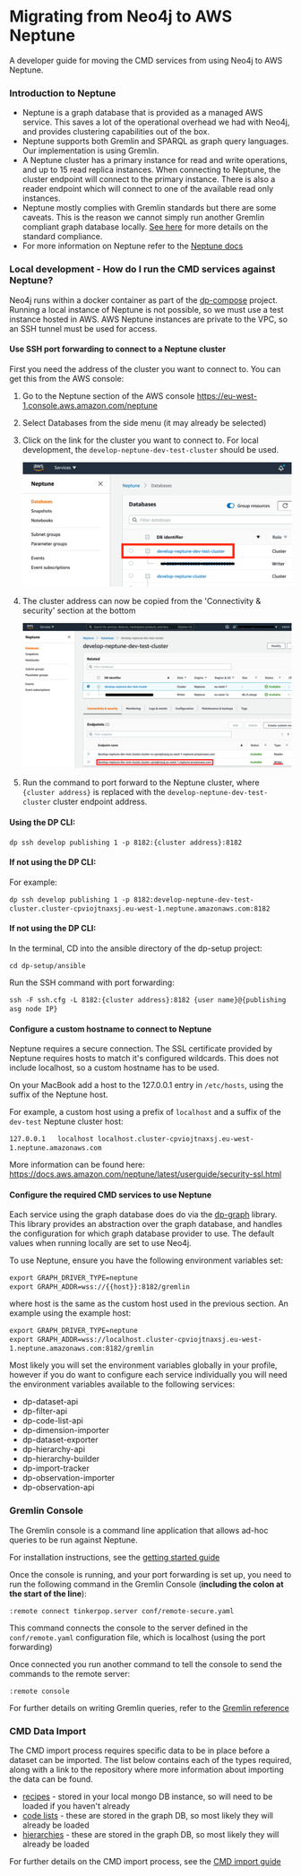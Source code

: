 Migrating from Neo4j to AWS Neptune
=======================

A developer guide for moving the CMD services from using Neo4j to AWS Neptune.

### Introduction to Neptune

- Neptune is a graph database that is provided as a managed AWS service. This saves a lot of the operational overhead we had with Neo4j, and provides clustering capabilities out of the box.
- Neptune supports both Gremlin and SPARQL as graph query languages. Our implementation is using Gremlin.
- A Neptune cluster has a primary instance for read and write operations, and up to 15 read replica instances. When connecting to Neptune, the cluster endpoint will connect to the primary instance. There is also a reader endpoint which will connect to one of the available read only instances.
- Neptune mostly complies with Gremlin standards but there are some caveats. This is the reason we cannot simply run another Gremlin compliant graph database locally. [See here](https://docs.aws.amazon.com/neptune/latest/userguide/feature-overview-standards-compliance.html) for more details on the standard compliance.
- For more information on Neptune refer to the [Neptune docs](https://docs.aws.amazon.com/neptune/latest/userguide/intro.html)

### Local development - How do I run the CMD services against Neptune?

Neo4j runs within a docker container as part of the [dp-compose](https://github.com/ONSdigital/dp-compose) project. Running a local instance of Neptune is not possible, so we must use a test instance hosted in AWS. AWS Neptune instances are private to the VPC, so an SSH tunnel must be used for access.

#### Use SSH port forwarding to connect to a Neptune cluster

First you need the address of the cluster you want to connect to. You can get this from the AWS console:

1. Go to the Neptune section of the AWS console https://eu-west-1.console.aws.amazon.com/neptune
1. Select Databases from the side menu (it may already be selected)
1. Click on the link for the cluster you want to connect to. For local development, the `develop-neptune-dev-test-cluster` should be used.

    ![1](../img/neptune_db_select.png)

1. The cluster address can now be copied from the 'Connectivity & security' section at the bottom

    ![1](../img/neptune_cluster_address.png)

1. Run the command to port forward to the Neptune cluster, where `{cluster address}` is replaced with the `develop-neptune-dev-test-cluster` cluster endpoint address.

#### Using the DP CLI:
 ```
 dp ssh develop publishing 1 -p 8182:{cluster address}:8182
 ```

#### If not using the DP CLI:

For example:

```shell
dp ssh develop publishing 1 -p 8182:develop-neptune-dev-test-cluster.cluster-cpviojtnaxsj.eu-west-1.neptune.amazonaws.com:8182
```

#### If not using the DP CLI:

In the terminal, CD into the ansible directory of the dp-setup project:

```shell
cd dp-setup/ansible
```

Run the SSH command with port forwarding:

```shell
ssh -F ssh.cfg -L 8182:{cluster address}:8182 {user name}@{publishing asg node IP}
```

#### Configure a custom hostname to connect to Neptune

Neptune requires a secure connection. The SSL certificate provided by Neptune requires hosts to match it's configured wildcards. This does not include localhost, so a custom hostname has to be used.

On your MacBook add a host to the 127.0.0.1 entry in `/etc/hosts`, using the suffix of the Neptune host.

For example, a custom host using a prefix of `localhost` and a suffix of the `dev-test` Neptune cluster host:

```text
127.0.0.1	localhost localhost.cluster-cpviojtnaxsj.eu-west-1.neptune.amazonaws.com
```

More information can be found here: https://docs.aws.amazon.com/neptune/latest/userguide/security-ssl.html

#### Configure the required CMD services to use Neptune

Each service using the graph database does do via the [dp-graph](https://github.com/ONSdigital/dp-graph/) library. This library provides an abstraction over the graph database, and handles the configuration for which graph database provider to use. The default values when running locally are set to use Neo4j. 

To use Neptune, ensure you have the following environment variables set:

```shell
export GRAPH_DRIVER_TYPE=neptune
export GRAPH_ADDR=wss://{{host}}:8182/gremlin
```

where host is the same as the custom host used in the previous section. An example using the example host:

```shell
export GRAPH_DRIVER_TYPE=neptune
export GRAPH_ADDR=wss://localhost.cluster-cpviojtnaxsj.eu-west-1.neptune.amazonaws.com:8182/gremlin
```

Most likely you will set the environment variables globally in your profile, however if you do want to configure each service individually you will need the environment variables available to the following services:

- dp-dataset-api
- dp-filter-api
- dp-code-list-api
- dp-dimension-importer
- dp-dataset-exporter
- dp-hierarchy-api
- dp-hierarchy-builder
- dp-import-tracker
- dp-observation-importer
- dp-observation-api

### Gremlin Console

The Gremlin console is a command line application that allows ad-hoc queries to be run against Neptune.

For installation instructions, see the [getting started guide](https://tinkerpop.apache.org/docs/3.4.8/tutorials/getting-started/)

Once the console is running, and your port forwarding is set up, you need to run the following command in the Gremlin Console (**including the colon at the start of the line**):

```text
:remote connect tinkerpop.server conf/remote-secure.yaml
```

This command connects the console to the server defined in the `conf/remote.yaml` configuration file, which is localhost (using the port forwarding)

Once connected you run another command to tell the console to send the commands to the remote server:

```text
:remote console
```

For further details on writing Gremlin queries, refer to the [Gremlin reference](https://tinkerpop.apache.org/docs/current/reference/)

### CMD Data Import

The CMD import process requires specific data to be in place before a dataset can be imported. The list below contains each of the types required, along with a link to the repository where more information about importing the data can be found.

- [recipes](https://github.com/ONSdigital/dp-recipe-api) - stored in your local mongo DB instance, so will need to be loaded if you haven't already
- [code lists](https://github.com/ONSdigital/dp-code-list-scripts) - these are stored in the graph DB, so most likely they will already be loaded
- [hierarchies](https://github.com/ONSdigital/dp-hierarchy-builder) - these are stored in the graph DB, so most likely they will already be loaded

For further details on the CMD import process, see the [CMD import guide](GETTING_STARTED.md#cmd-import-steps)
